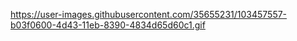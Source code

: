 https://user-images.githubusercontent.com/35655231/103457557-b03f0600-4d43-11eb-8390-4834d65d60c1.gif
